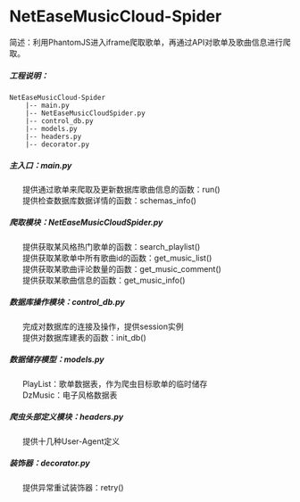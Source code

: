 # NetEaseMusicCloud-Spider
简述：利用PhantomJS进入iframe爬取歌单，再通过API对歌单及歌曲信息进行爬取。

##### 工程说明：
```
NetEaseMusicCloud-Spider
    |-- main.py
    |-- NetEaseMusicCloudSpider.py
    |-- control_db.py
    |-- models.py
    |-- headers.py
    |-- decorator.py
```
##### 主入口：main.py     
       提供通过歌单来爬取及更新数据库歌曲信息的函数：run()     
       提供检查数据库数据详情的函数：schemas_info()
       
##### 爬取模块：NetEaseMusicCloudSpider.py  
       提供获取某风格热门歌单的函数：search_playlist()  
       提供获取某歌单中所有歌曲id的函数：get_music_list()  
       提供获取某歌曲评论数量的函数：get_music_comment()  
       提供获取某歌曲信息的函数：get_music_info()
       
##### 数据库操作模块：control_db.py  
       完成对数据库的连接及操作，提供session实例  
       提供对数据库建表的函数：init_db()  
       
##### 数据储存模型：models.py  
       PlayList：歌单数据表，作为爬虫目标歌单的临时储存  
       DzMusic：电子风格数据表
       
##### 爬虫头部定义模块：headers.py  
       提供十几种User-Agent定义
       
##### 装饰器：decorator.py  
       提供异常重试装饰器：retry()
